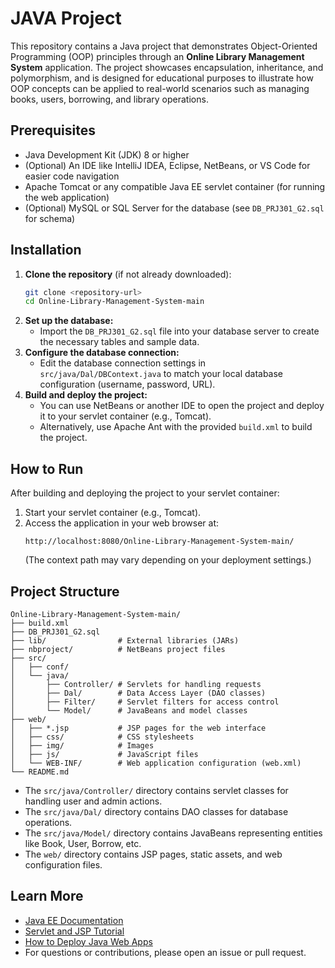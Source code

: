 # JAVA Project

This repository contains a Java project that demonstrates Object-Oriented Programming (OOP) principles through an **Online Library Management System** application. The project showcases encapsulation, inheritance, and polymorphism, and is designed for educational purposes to illustrate how OOP concepts can be applied to real-world scenarios such as managing books, users, borrowing, and library operations.

## Prerequisites

- Java Development Kit (JDK) 8 or higher
- (Optional) An IDE like IntelliJ IDEA, Eclipse, NetBeans, or VS Code for easier code navigation
- Apache Tomcat or any compatible Java EE servlet container (for running the web application)
- (Optional) MySQL or SQL Server for the database (see `DB_PRJ301_G2.sql` for schema)

## Installation

1. **Clone the repository** (if not already downloaded):
   ```sh
   git clone <repository-url>
   cd Online-Library-Management-System-main
   ```
2. **Set up the database:**
   - Import the `DB_PRJ301_G2.sql` file into your database server to create the necessary tables and sample data.
3. **Configure the database connection:**
   - Edit the database connection settings in `src/java/Dal/DBContext.java` to match your local database configuration (username, password, URL).
4. **Build and deploy the project:**
   - You can use NetBeans or another IDE to open the project and deploy it to your servlet container (e.g., Tomcat).
   - Alternatively, use Apache Ant with the provided `build.xml` to build the project.

## How to Run

After building and deploying the project to your servlet container:

1. Start your servlet container (e.g., Tomcat).
2. Access the application in your web browser at:
   ```
   http://localhost:8080/Online-Library-Management-System-main/
   ```
   (The context path may vary depending on your deployment settings.)

## Project Structure

```
Online-Library-Management-System-main/
├── build.xml
├── DB_PRJ301_G2.sql
├── lib/                # External libraries (JARs)
├── nbproject/          # NetBeans project files
├── src/
│   ├── conf/
│   └── java/
│       ├── Controller/ # Servlets for handling requests
│       ├── Dal/        # Data Access Layer (DAO classes)
│       ├── Filter/     # Servlet filters for access control
│       └── Model/      # JavaBeans and model classes
├── web/
│   ├── *.jsp           # JSP pages for the web interface
│   ├── css/            # CSS stylesheets
│   ├── img/            # Images
│   ├── js/             # JavaScript files
│   └── WEB-INF/        # Web application configuration (web.xml)
└── README.md
```

- The `src/java/Controller/` directory contains servlet classes for handling user and admin actions.
- The `src/java/Dal/` directory contains DAO classes for database operations.
- The `src/java/Model/` directory contains JavaBeans representing entities like Book, User, Borrow, etc.
- The `web/` directory contains JSP pages, static assets, and web configuration files.

## Learn More

- [Java EE Documentation](https://jakarta.ee/specifications/)
- [Servlet and JSP Tutorial](https://www.oracle.com/java/technologies/jsptutorial.html)
- [How to Deploy Java Web Apps](https://tomcat.apache.org/tomcat-9.0-doc/appdev/index.html)
- For questions or contributions, please open an issue or pull request.
